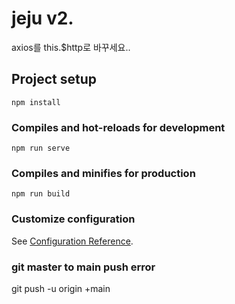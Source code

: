 # jeju v2.
axios를 this.$http로 바꾸세요..

## Project setup
```
npm install
```

### Compiles and hot-reloads for development
```
npm run serve
```

### Compiles and minifies for production
```
npm run build
```

### Customize configuration
See [Configuration Reference](https://cli.vuejs.org/config/).

### git master to main push error
git push -u origin +main

